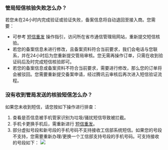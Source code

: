 ### 管局短信核验失败怎么办？

若您未在24小时内完成验证或验证失败，备案信息将自动退回至接入商。您需要：
- 可参考 [短信重发](https://cloud.tencent.com/document/product/243/13435#.E7.9F.AD.E4.BF.A1.E9.87.8D.E5.8F.91) 操作指引，访问所在省市通信管理局网站，重新提交短信核验。
- 若您的备案信息未进行修改，且备案资料符合当前要求，我们会电话与您联系，并在24小时后为您重新提交管局审核。您无需再操作订单，只需在收到验证码后及时完成短信核验即可。
- 若您的备案信息或备案资料不符合当前要求，需要进行修改，那么您的订单将会被驳回。您需要重新提交备案申请，经过腾讯云审核后再次进入短信验证流程。

### 没有收到管局发送的核验短信怎么办？

如果您未收到短信，请您按如下操作进行排查：
1. 查看是否信息被手机管家识别为垃圾/骚扰短信导致被拦截。
2. 手机卡更换手机后，需重新进行 [短信重发](https://cloud.tencent.com/document/product/243/13435#.E7.9F.AD.E4.BF.A1.E9.87.8D.E5.8F.91)。
3. 部分虚拟号段和新号段的手机号码不支持接收工信部系统短信。如果您的号段不支持，您需要重新办理/更换一个工信部支持号段的手机号码。可支持接收的号段如下：
![](https://main.qcloudimg.com/raw/27579f29e12dfe54a2c906327b3085c6.png)
